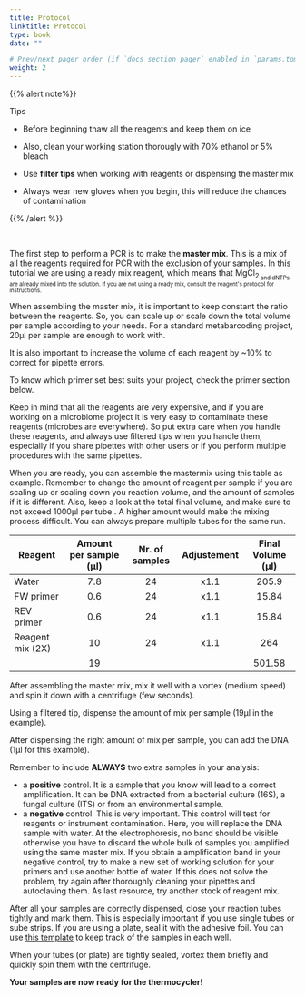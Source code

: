 ```yaml
---
title: Protocol
linktitle: Protocol
type: book
date: ""

# Prev/next pager order (if `docs_section_pager` enabled in `params.toml`)
weight: 2
---
```


{{% alert note%}}

Tips

* Before beginning thaw all the reagents and keep them on ice
* Also, clean your working station thorougly with 70% ethanol or 5% bleach

* Use **filter tips** when working with reagents or dispensing the master mix
* Always wear new gloves when you begin, this will reduce the chances of contamination

{{% /alert %}}

<br/>

The first step to perform a PCR is to make the **master mix**. This is a mix of all the reagents required for  PCR with the exclusion of your samples. In this tutorial we are using a ready mix reagent, which means that MgCl<sub>2<sub/>  and dNTPs are already mixed into the solution. If you are not using a ready mix, consult the reagent's protocol for instructions.

When assembling the master mix, it is important to keep constant the ratio between the reagents. So, you can scale up or scale down the total volume per sample according to your needs. For a standard metabarcoding project, 20µl per sample are enough to work with.

It is also important to increase the volume of each reagent by ~10% to correct for pipette errors.

To know which primer set best suits your project, check the primer section below.

Keep in mind that all the reagents are very expensive, and if you are working on a microbiome project it is very easy to contaminate these reagents (microbes are everywhere). So put extra care when you handle these reagents, and always use filtered tips when you handle them, especially if you share pipettes with other users or if you perform multiple procedures with the same pipettes.

When you are ready, you can assemble the mastermix using this table as example. Remember to change the amount of reagent per sample if you are scaling up or scaling down you reaction volume, and the amount of samples if it is different. Also, keep a look at the total final volume, and make sure to not exceed 1000µl per tube . A higher amount would make the mixing process difficult. You can always prepare multiple tubes for the same run.

| Reagent          | Amount per sample (µl) | Nr. of samples | Adjustement | Final Volume (µl) |
| ---------------- | :--------------------: | :------------: | :---------: | :---------------: |
| Water            |          7.8           |       24       |    x1.1     |       205.9       |
| FW primer        |          0.6           |       24       |    x1.1     |       15.84       |
| REV primer       |          0.6           |       24       |    x1.1     |       15.84       |
| Reagent mix (2X) |           10           |       24       |    x1.1     |        264        |
|                  |           19           |                |             |      501.58       |

After assembling the master mix, mix it well with a vortex (medium speed) and spin it down with a centrifuge (few seconds).

Using a filtered tip, dispense the amount of mix per sample (19µl in the example).

After dispensing the right amount of mix per sample, you can add the DNA (1µl for this example).

Remember to include **ALWAYS** two extra samples in your analysis:

* a **positive** control. It is a sample that you know will lead to a correct amplification. It can be DNA extracted from a bacterial culture (16S), a fungal culture (ITS) or from an environmental sample.
* a **negative** control. This is very important. This control will test for reagents or instrument contamination. Here, you will replace the DNA sample with water. At the electrophoresis, no band should be visible otherwise you have to discard the whole bulk of samples you amplified using the same master mix. If you obtain a amplification band in your negative control, try to make a new set of working solution for your primers and use another bottle of water. If this does not solve the problem, try again after thoroughly cleaning your pipettes and autoclaving them. As last resource, try another stock of reagent mix.

After all your samples are correctly dispensed, close your reaction tubes tightly and mark them. This is especially important if you use single tubes or sube strips. If you are using a plate, seal it with the adhesive foil. You can use [this template](http://www.cellsignet.com/media/plates/96.jpg) to keep track of the samples in each well.

When your tubes (or plate) are tightly sealed, vortex them briefly and quickly spin them with the centrifuge.

**Your samples are now ready for the thermocycler!**

